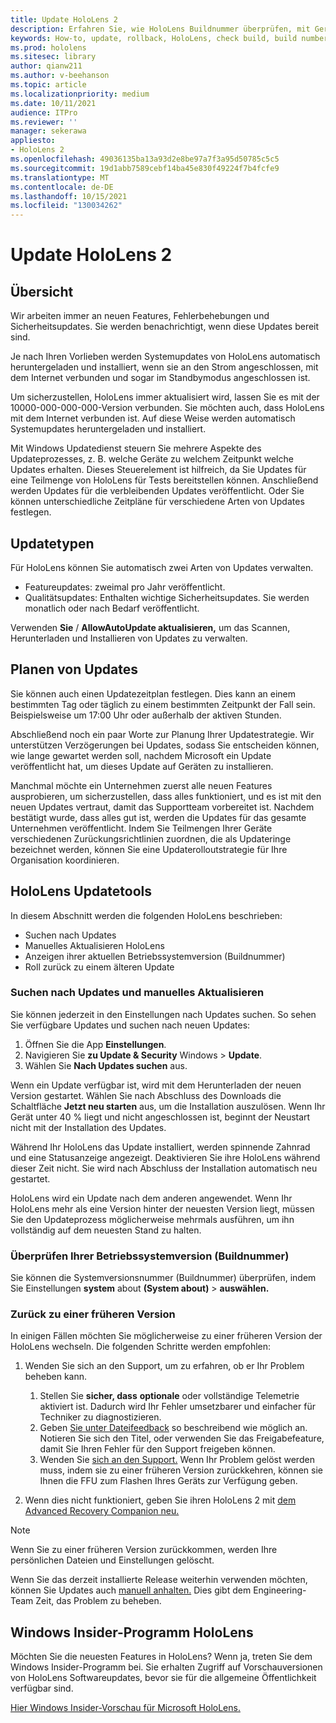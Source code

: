 ```yaml
---
title: Update HoloLens 2
description: Erfahren Sie, wie HoloLens Buildnummer überprüfen, mit Geräteupdates auf dem Laufenden bleiben, am Insider-Programm teilnehmen und ein Rollback für Updates erstellen.
keywords: How-to, update, rollback, HoloLens, check build, build number
ms.prod: hololens
ms.sitesec: library
author: qianw211
ms.author: v-beehanson
ms.topic: article
ms.localizationpriority: medium
ms.date: 10/11/2021
audience: ITPro
ms.reviewer: ''
manager: sekerawa
appliesto:
- HoloLens 2
ms.openlocfilehash: 49036135ba13a93d2e8be97a7f3a95d50785c5c5
ms.sourcegitcommit: 19d1abb7589cebf14ba45e830f49224f7b4fcfe9
ms.translationtype: MT
ms.contentlocale: de-DE
ms.lasthandoff: 10/15/2021
ms.locfileid: "130034262"
---
```

# <a name="update-hololens-2"></a>Update HoloLens 2

## <a name="overview"></a>Übersicht

Wir arbeiten immer an neuen Features, Fehlerbehebungen und Sicherheitsupdates. Sie werden benachrichtigt, wenn diese Updates bereit sind.

Je nach Ihren Vorlieben werden Systemupdates von HoloLens automatisch heruntergeladen und installiert, wenn sie an den Strom angeschlossen, mit dem Internet verbunden und sogar im Standbymodus angeschlossen ist.

Um sicherzustellen, HoloLens immer aktualisiert wird, lassen Sie es mit der 10000-000-000-000-Version verbunden. Sie möchten auch, dass HoloLens mit dem Internet verbunden ist. Auf diese Weise werden automatisch Systemupdates heruntergeladen und installiert. 

Mit Windows Updatedienst steuern Sie mehrere Aspekte des Updateprozesses, z. B. welche Geräte zu welchem Zeitpunkt welche Updates erhalten. Dieses Steuerelement ist hilfreich, da Sie Updates für eine Teilmenge von HoloLens für Tests bereitstellen können. Anschließend werden Updates für die verbleibenden Updates veröffentlicht. Oder Sie können unterschiedliche Zeitpläne für verschiedene Arten von Updates festlegen.

## <a name="types-of-updates"></a>Updatetypen

Für HoloLens können Sie automatisch zwei Arten von Updates verwalten.

- Featureupdates: zweimal pro Jahr veröffentlicht.
- Qualitätsupdates: Enthalten wichtige Sicherheitsupdates. Sie werden monatlich oder nach Bedarf veröffentlicht.

Verwenden **Sie** / **AllowAutoUpdate aktualisieren,** um das Scannen, Herunterladen und Installieren von Updates zu verwalten. 

## <a name="scheduling-updates"></a>Planen von Updates

Sie können auch einen Updatezeitplan festlegen. Dies kann an einem bestimmten Tag oder täglich zu einem bestimmten Zeitpunkt der Fall sein. Beispielsweise um 17:00 Uhr oder außerhalb der aktiven Stunden.

Abschließend noch ein paar Worte zur Planung Ihrer Updatestrategie. Wir unterstützen Verzögerungen bei Updates, sodass Sie entscheiden können, wie lange gewartet werden soll, nachdem Microsoft ein Update veröffentlicht hat, um dieses Update auf Geräten zu installieren.

Manchmal möchte ein Unternehmen zuerst alle neuen Features ausprobieren, um sicherzustellen, dass alles funktioniert, und es ist mit den neuen Updates vertraut, damit das Supportteam vorbereitet ist. Nachdem bestätigt wurde, dass alles gut ist, werden die Updates für das gesamte Unternehmen veröffentlicht. Indem Sie Teilmengen Ihrer Geräte verschiedenen Zurückungsrichtlinien zuordnen, die als Updateringe bezeichnet werden, können Sie eine Updaterolloutstrategie für Ihre Organisation koordinieren.

## <a name="hololens-update-tools"></a>HoloLens Updatetools

In diesem Abschnitt werden die folgenden HoloLens beschrieben:

- Suchen nach Updates
- Manuelles Aktualisieren HoloLens
- Anzeigen ihrer aktuellen Betriebssystemversion (Buildnummer)
- Roll zurück zu einem älteren Update

### <a name="check-for-updates-and-manually-update"></a>Suchen nach Updates und manuelles Aktualisieren

Sie können jederzeit in den Einstellungen nach Updates suchen.  So sehen Sie verfügbare Updates und suchen nach neuen Updates:

1. Öffnen Sie die App **Einstellungen**.
1. Navigieren Sie **zu Update & Security** Windows  >  **Update**.
1. Wählen Sie **Nach Updates suchen** aus.

Wenn ein Update verfügbar ist, wird mit dem Herunterladen der neuen Version gestartet. Wählen Sie nach Abschluss des Downloads die Schaltfläche **Jetzt neu starten** aus, um die Installation auszulösen. Wenn Ihr Gerät unter 40 % liegt und nicht angeschlossen ist, beginnt der Neustart nicht mit der Installation des Updates.

Während Ihr HoloLens das Update installiert, werden spinnende Zahnrad und eine Statusanzeige angezeigt. Deaktivieren Sie ihre HoloLens während dieser Zeit nicht. Sie wird nach Abschluss der Installation automatisch neu gestartet.

HoloLens wird ein Update nach dem anderen angewendet.  Wenn Ihr HoloLens mehr als eine Version hinter der neuesten Version liegt, müssen Sie den Updateprozess möglicherweise mehrmals ausführen, um ihn vollständig auf dem neuesten Stand zu halten.

### <a name="check-your-operating-system-version-build-number"></a>Überprüfen Ihrer Betriebssystemversion (Buildnummer)

Sie können die Systemversionsnummer (Buildnummer) überprüfen, indem Sie Einstellungen **system** about **(System about)**  >  **auswählen.**

### <a name="go-back-to-a-previous-version"></a>Zurück zu einer früheren Version

In einigen Fällen möchten Sie möglicherweise zu einer früheren Version der HoloLens wechseln. Die folgenden Schritte werden empfohlen:

1. Wenden Sie sich an den Support, um zu erfahren, ob er Ihr Problem beheben kann.
    1. Stellen Sie **sicher, dass** **optionale** oder vollständige Telemetrie aktiviert ist. Dadurch wird Ihr Fehler umsetzbarer und einfacher für Techniker zu diagnostizieren.
    1. Geben [Sie unter Dateifeedback](hololens-feedback.md) so beschreibend wie möglich an. Notieren Sie sich den Titel, oder verwenden Sie das Freigabefeature, damit Sie Ihren Fehler für den Support freigeben können.
    1. Wenden Sie [sich an den Support.](https://aka.ms/hlsupport) Wenn Ihr Problem gelöst werden muss, indem sie zu einer früheren Version zurückkehren, können sie Ihnen die FFU zum Flashen Ihres Geräts zur Verfügung geben.

1. Wenn dies nicht funktioniert, geben Sie ihren HoloLens 2 mit [dem Advanced Recovery Companion neu.](hololens-recovery.md#clean-reflash-the-device)

> [!NOTE]
> Wenn Sie zu einer früheren Version zurückkommen, werden Ihre persönlichen Dateien und Einstellungen gelöscht.

Wenn Sie das derzeit installierte Release weiterhin verwenden möchten, können Sie Updates auch [manuell anhalten.](hololens-updates.md#pause-updates-via-device) Dies gibt dem Engineering-Team Zeit, das Problem zu beheben.

## <a name="windows-insider-program-on-hololens"></a>Windows Insider-Programm HoloLens

Möchten Sie die neuesten Features in HoloLens?  Wenn ja, treten Sie dem Windows Insider-Programm bei. Sie erhalten Zugriff auf Vorschauversionen von HoloLens Softwareupdates, bevor sie für die allgemeine Öffentlichkeit verfügbar sind.

[Hier Windows Insider-Vorschau für Microsoft HoloLens.](hololens-insider.md)